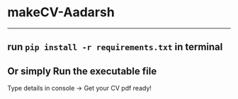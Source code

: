 # makeCV-Aadarsh
---
run `pip install -r requirements.txt` in terminal
---
Or simply Run the executable file
---
Type details in console -> Get your CV pdf ready!
